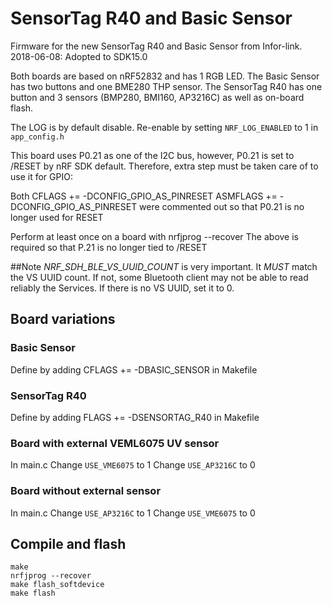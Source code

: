 # SensorTag R40 and Basic Sensor
Firmware for the new SensorTag R40 and Basic Sensor from Infor-link.
2018-06-08: Adopted to SDK15.0

Both boards are based on nRF52832 and has 1 RGB LED. The Basic Sensor has two buttons and one BME280 THP sensor. The SensorTag R40 has one button and 3 sensors (BMP280, BMI160, AP3216C) as well as on-board flash.

The LOG is by default disable. Re-enable by setting `NRF_LOG_ENABLED` to 1 in `app_config.h`

This board uses P0.21 as one of the I2C bus, however, P0.21 is set to /RESET by nRF SDK default. Therefore, extra step must be taken care of to use it for GPIO:

Both
    CFLAGS += -DCONFIG_GPIO_AS_PINRESET
    ASMFLAGS += -DCONFIG_GPIO_AS_PINRESET
were commented out so that P0.21 is no longer used for RESET

Perform at least once on a board with
    nrfjprog --recover
The above is required so that P.21 is no longer tied to /RESET

##Note
_NRF_SDH_BLE_VS_UUID_COUNT_ is very important. It *MUST* match the VS UUID count. If not, some Bluetooth client may not be able to read reliably the Services. If there is no VS UUID, set it to 0.

## Board variations

### Basic Sensor
Define by adding CFLAGS += -DBASIC_SENSOR in Makefile

### SensorTag R40
Define by adding FLAGS += -DSENSORTAG_R40 in Makefile

### Board with external VEML6075 UV sensor

In main.c
Change `USE_VME6075` to 1
Change `USE_AP3216C` to 0

### Board without external sensor

In main.c
Change `USE_AP3216C` to 1
Change `USE_VME6075` to 0

## Compile and flash
```cd pca10040/s132/armgcc
make
nrfjprog --recover
make flash_softdevice
make flash
```


